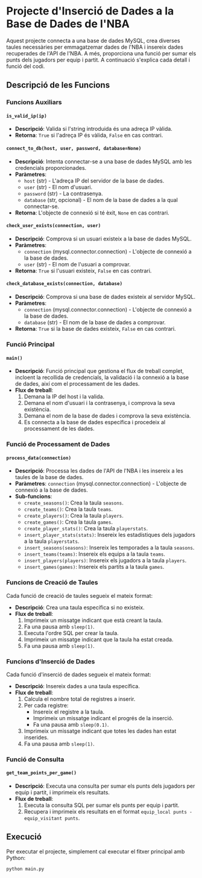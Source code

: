 # Projecte d'Inserció de Dades a la Base de Dades de l'NBA

Aquest projecte connecta a una base de dades MySQL, crea diverses taules necessàries per emmagatzemar dades de l'NBA i insereix dades recuperades de l'API de l'NBA. A més, proporciona una funció per sumar els punts dels jugadors per equip i partit. A continuació s'explica cada detall i funció del codi.

## Descripció de les Funcions

### Funcions Auxiliars

#### `is_valid_ip(ip)`

- **Descripció**: Valida si l'string introduida és una adreça IP vàlida. 
- **Retorna**: `True` si l'adreça IP és vàlida, `False` en cas contrari.

#### `connect_to_db(host, user, password, database=None)`

- **Descripció**: Intenta connectar-se a una base de dades MySQL amb les credencials proporcionades.
- **Paràmetres**:
  - `host` (str) - L'adreça IP del servidor de la base de dades.
  - `user` (str) - El nom d'usuari.
  - `password` (str) - La contrasenya.
  - `database` (str, opcional) - El nom de la base de dades a la qual connectar-se.
- **Retorna**: L'objecte de connexió si té èxit, `None` en cas contrari.

#### `check_user_exists(connection, user)`

- **Descripció**: Comprova si un usuari existeix a la base de dades MySQL.
- **Paràmetres**:
  - `connection` (mysql.connector.connection) - L'objecte de connexió a la base de dades.
  - `user` (str) - El nom de l'usuari a comprovar.
- **Retorna**: `True` si l'usuari existeix, `False` en cas contrari.

#### `check_database_exists(connection, database)`

- **Descripció**: Comprova si una base de dades existeix al servidor MySQL.
- **Paràmetres**:
  - `connection` (mysql.connector.connection) - L'objecte de connexió a la base de dades.
  - `database` (str) - El nom de la base de dades a comprovar.
- **Retorna**: `True` si la base de dades existeix, `False` en cas contrari.

### Funció Principal

#### `main()`

- **Descripció**: Funció principal que gestiona el flux de treball complet, incloent la recollida de credencials, la validació i la connexió a la base de dades, així com el processament de les dades.
- **Flux de treball**:
  1. Demana la IP del host i la valida.
  2. Demana el nom d'usuari i la contrasenya, i comprova la seva existència.
  3. Demana el nom de la base de dades i comprova la seva existència.
  4. Es connecta a la base de dades específica i procedeix al processament de les dades.

### Funció de Processament de Dades

#### `process_data(connection)`

- **Descripció**: Processa les dades de l'API de l'NBA i les insereix a les taules de la base de dades.
- **Paràmetres**: `connection` (mysql.connector.connection) - L'objecte de connexió a la base de dades.
- **Sub-funcions**:
  - `create_seasons()`: Crea la taula `seasons`.
  - `create_teams()`: Crea la taula `teams`.
  - `create_players()`: Crea la taula `players`.
  - `create_games()`: Crea la taula `games`.
  - `create_player_stats()`: Crea la taula `playerstats`.
  - `insert_player_stats(stats)`: Insereix les estadístiques dels jugadors a la taula `playerstats`.
  - `insert_seasons(seasons)`: Insereix les temporades a la taula `seasons`.
  - `insert_teams(teams)`: Insereix els equips a la taula `teams`.
  - `insert_players(players)`: Insereix els jugadors a la taula `players`.
  - `insert_games(games)`: Insereix els partits a la taula `games`.

### Funcions de Creació de Taules

Cada funció de creació de taules segueix el mateix format:

- **Descripció**: Crea una taula específica si no existeix.
- **Flux de treball**:
  1. Imprimeix un missatge indicant que està creant la taula.
  2. Fa una pausa amb `sleep(1)`.
  3. Executa l'ordre SQL per crear la taula.
  4. Imprimeix un missatge indicant que la taula ha estat creada.
  5. Fa una pausa amb `sleep(1)`.

### Funcions d'Inserció de Dades

Cada funció d'inserció de dades segueix el mateix format:

- **Descripció**: Insereix dades a una taula específica.
- **Flux de treball**:
  1. Calcula el nombre total de registres a inserir.
  2. Per cada registre:
     - Insereix el registre a la taula.
     - Imprimeix un missatge indicant el progrés de la inserció.
     - Fa una pausa amb `sleep(0.1)`.
  3. Imprimeix un missatge indicant que totes les dades han estat inserides.
  4. Fa una pausa amb `sleep(1)`.

### Funció de Consulta

#### `get_team_points_per_game()`

- **Descripció**: Executa una consulta per sumar els punts dels jugadors per equip i partit, i imprimeix els resultats.
- **Flux de treball**:
  1. Executa la consulta SQL per sumar els punts per equip i partit.
  2. Recupera i imprimeix els resultats en el format `equip_local punts - equip_visitant punts`.

## Execució

Per executar el projecte, simplement cal executar el fitxer principal amb Python:

```bash
python main.py
